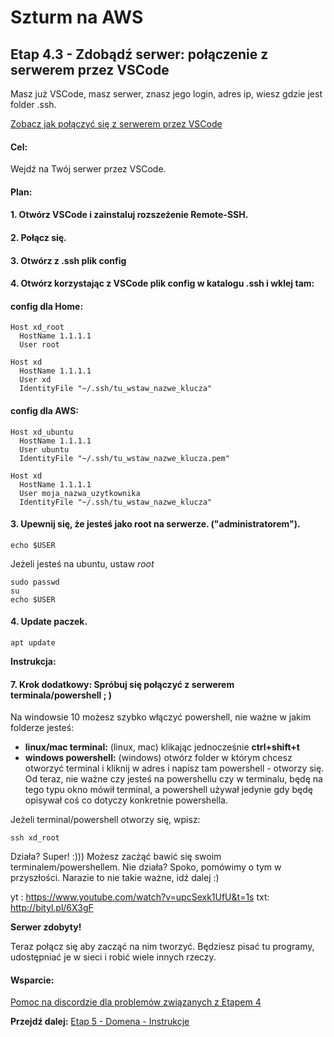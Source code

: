 # Szturm na AWS

## Etap 4.3 - Zdobądź serwer: połączenie z serwerem przez VSCode

Masz już VSCode, masz serwer, znasz jego login, adres ip, wiesz gdzie jest folder .ssh.

[Zobacz jak połączyć się z serwerem przez VSCode](http://bityl.pl/nYH1X)


#### Cel:
Wejdź na Twój serwer przez VSCode.

#### Plan:

#### 1. Otwórz VSCode i zainstaluj rozszeżenie Remote-SSH.


#### 2. Połącz się.

#### 3. Otwórz z .ssh plik config

#### 4. Otwórz korzystając z VSCode plik config w katalogu .ssh i wklej tam:

#### config dla Home:
```
Host xd_root
  HostName 1.1.1.1
  User root
	
Host xd
  HostName 1.1.1.1
  User xd
  IdentityFile "~/.ssh/tu_wstaw_nazwe_klucza"
```

#### config dla AWS:

```
Host xd_ubuntu
  HostName 1.1.1.1
  User ubuntu
  IdentityFile "~/.ssh/tu_wstaw_nazwe_klucza.pem"

Host xd
  HostName 1.1.1.1
  User moja_nazwa_uzytkownika
  IdentityFile "~/.ssh/tu_wstaw_nazwe_klucza"
```

#### 3. Upewnij się, że jesteś jako root na serwerze. ("administratorem").

```
echo $USER
```
Jeżeli jesteś na ubuntu, ustaw *root*
```
sudo passwd
su
echo $USER
```

#### 4. Update paczek.

```
apt update
```

**Instrukcja:**



#### 7. Krok dodatkowy: Spróbuj się połączyć z serwerem terminala/powershell ; )

Na windowsie 10 możesz szybko włączyć powershell, nie ważne w jakim folderze jesteś:
- **linux/mac terminal:** (linux, mac) klikając jednocześnie **ctrl+shift+t**
- **windows powershell:** (windows) otwórz folder w którym chcesz otworzyć terminal i kliknij w adres i napisz tam powershell - otworzy się. Od teraz, nie ważne czy jesteś na powershellu czy w terminalu, będę na tego typu okno mówił terminal, a powershell używał jedynie gdy będę opisywał coś co dotyczy konkretnie powershella.

Jeżeli terminal/powershell otworzy się, wpisz:
```
ssh xd_root
```
Działa? Super! :))) Możesz zacżąć bawić się swoim terminalem/powershellem.
Nie działa? Spoko, pomówimy o tym w przyszłości. Narazie to nie takie ważne, idź dalej :)

yt : https://www.youtube.com/watch?v=upcSexk1UfU&t=1s
txt: http://bityl.pl/6X3gF

**Serwer zdobyty!**

Teraz połącz się aby zacząć na nim tworzyć. Będziesz pisać tu programy, udostępniać je w sieci i robić wiele innych rzeczy. 





#### Wsparcie:

[Pomoc na discordzie dla problemów związanych z Etapem 4](https://discord.gg/8YQAaBHh3u)


**Przejdź dalej:** [Etap 5 - Domena - Instrukcje](http://bityl.pl/Q86MW)

